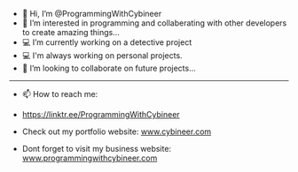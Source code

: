 - 👋 Hi, I’m @ProgrammingWithCybineer
- 👀 I’m interested in programming and collaberating with other developers to create amazing things...
- 💻 I’m currently working on a detective project
- 💻 I'm always working on personal projects.
- 💞️ I’m looking to collaborate on future projects...
______________________________________________________________

- 📫 How to reach me: 
- https://linktr.ee/ProgrammingWithCybineer

- Check out my portfolio website: www.cybineer.com

- Dont forget to visit my business website: www.programmingwithcybineer.com

<!---
Programmingwithcybineer/programmingwithcybineer is a ✨ special ✨ repository because its `README.md` (this file) appears on your GitHub profile.
You can click the Preview link to take a look at your changes.
--->
